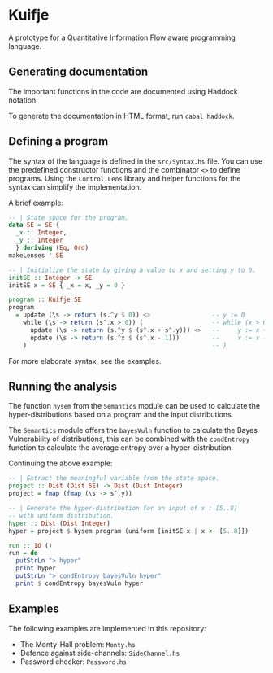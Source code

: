 # Kuifje

A prototype for a Quantitative Information Flow aware programming language.

## Generating documentation

The important functions in the code are documented using Haddock notation.

To generate the documentation in HTML format, run `cabal haddock`.

## Defining a program

The syntax of the language is defined in the `src/Syntax.hs` file. You can use the predefined constructor functions and the combinator `<>` to define programs. Using the `Control.Lens` library and helper functions for the syntax can simplify the implementation.

A brief example:

```hs
-- | State space for the program.
data SE = SE {
  _x :: Integer,
  _y :: Integer
  } deriving (Eq, Ord)
makeLenses ''SE

-- | Initialize the state by giving a value to x and setting y to 0.
initSE :: Integer -> SE
initSE x = SE { _x = x, _y = 0 }

program :: Kuifje SE
program
  = update (\s -> return (s.^y $ 0)) <>                 -- y := 0
    while (\s -> return (s^.x > 0)) (                   -- while (x > 0) {
      update (\s -> return (s.^y $ (s^.x + s^.y))) <>   --     y := x + y
      update (\s -> return (s.^x $ (s^.x - 1)))         --     x := x - 1
    )                                                   -- }
```

For more elaborate syntax, see the examples.

## Running the analysis

The function `hysem` from the `Semantics` module can be used to calculate the hyper-distributions based on a program and the input distributions.

The `Semantics` module offers the `bayesVuln` function to calculate the Bayes Vulnerability of distributions, this can be combined with the `condEntropy` function to calculate the average entropy over a hyper-distribution.

Continuing the above example:

```hs
-- | Extract the meaningful variable from the state space.
project :: Dist (Dist SE) -> Dist (Dist Integer)
project = fmap (fmap (\s -> s^.y))

-- | Generate the hyper-distribution for an input of x : [5..8]
-- with uniform distribution.
hyper :: Dist (Dist Integer)
hyper = project $ hysem program (uniform [initSE x | x <- [5..8]])

run :: IO ()
run = do
  putStrLn "> hyper"
  print hyper
  putStrLn "> condEntropy bayesVuln hyper"
  print $ condEntropy bayesVuln hyper
```

## Examples

The following examples are implemented in this repository:

- The Monty-Hall problem: `Monty.hs`
- Defence against side-channels: `SideChannel.hs`
- Password checker: `Password.hs`
